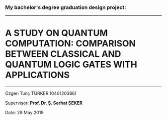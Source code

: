 ### My bachelor's degree graduation design project:

---

# A STUDY ON QUANTUM COMPUTATION: COMPARISON BETWEEN CLASSICAL AND QUANTUM LOGIC GATES WITH APPLICATIONS
---


Özgen Tunç TÜRKER (040120386)

Supervisor: **Prof. Dr. Ş. Serhat ŞEKER**

Date: 29 May 2019
